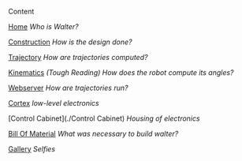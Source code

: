 Content

[Home](./wiki) *Who is Walter?*

[Construction](..//Construction) *How is the design done?*

[Trajectory](./Trajectory) *How are trajectories computed?*

[Kinematics](./Kinematics) *(Tough Reading) How does the robot compute its angles?*

[Webserver](./Webserver) *How are trajectories run?*

[Cortex](./Cortex) *low-level electronics*

[Control Cabinet](./Control Cabinet) *Housing of electronics* 

[Bill Of Material](Bill-of-Material) *What was necessary to build walter?*

[Gallery](./Gallery) *Selfies*

